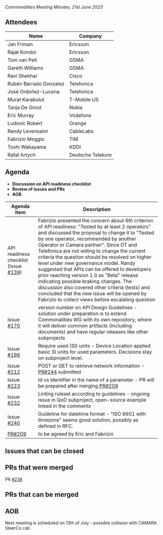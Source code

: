 *Commonalities Meeting Minutes, 21st June 2023*

## Attendees

| Name | Company |
| ---- | ------- |
|Jan Friman |	Ericsson|
|Rajat Kondoi |	Ericsson|
|Tom van Pelt|GSMA |
|Gareth Williams |GSMA|
|Ravi Shekhar| Cisco|
|Rubén Barrado Gonzalez| Telefonica|
|José Ordoñez-Lucena| Telefonica|
|Murat Karabulut |T-Mobile US|
|Tanja De Groot| Nokia|
|Eric Murray |	Vodafone|
|Ludovic Robert|Orange | 
|Randy Levensalor| CableLabs  |
|Fabrizio Moggio | TIM |
|Toshi Wakayama| KDDI |
|Rafal Artych | Deutsche Telekom | 



## Agenda

* **Discussion on API readiness checklist**
* **Review of issues and PRs**
* **AOB**


| Agenda Item | Description |
| ----------- | ----------- |
|API readiness checklist (Issue [#139](https://github.com/camaraproject/WorkingGroups/issues/139))|Fabrizio presented the concern about 6th criterion of API readiness: "Tested by at least 2 operators" and discussed the proposal to change it to "Tested by one operator, recommended by another Operator or Camara partner". Since DT and Telefonica are not willing to change the current criteria the question should be resolved on higher level under new governance model. Randy suggested that APIs can be offered to developers prior reaching version 1.0 as "Beta" release indicating possible braking changes. The discussion also covered other criteria (tests) and concluded that the new issue will be opened by Fabrizio to collect views before escalating question| |
|Issue [#170](https://github.com/camaraproject/WorkingGroups/issues/170) | version number on API Design Guidelines - solution under preparation is to extend Commonalities WG with its own repository, where it will deliver common artifacts (including documents) and have regular releases like other subprojects|
| Issue [#196](https://github.com/camaraproject/WorkingGroups/issues/196) | Require used (SI) units - Device Location applied basic SI units for used parameters. Decisions stay on subproject level.|
| Issue [#212](https://github.com/camaraproject/WorkingGroups/issues/212) | POST or GET to retrieve network information -[PR#244](https://github.com/camaraproject/WorkingGroups/pull/244) submitted |
| Issue [#223](https://github.com/camaraproject/WorkingGroups/issues/223) |Id vs Identifier in the name of a parameter - PR will be prepared after merging [PR#209](https://github.com/camaraproject/WorkingGroups/pull/209)  |
| Issue [#232](https://github.com/camaraproject/WorkingGroups/issues/232)| Linting ruleset according to guidelines - ongoing issue in QoD subproject, open-source example linked in the comments |
| Issue [#240](https://github.com/camaraproject/WorkingGroups/issues/240)| Guideline for datetime format - "ISO 8601 with timezone" seems good solution, possibly as defined in RFC.
|[PR#209](https://github.com/camaraproject/WorkingGroups/pull/209) | to be agreed by Eric and Fabrizio | 



## Issues that can be closed



## PRs that were merged
PR [#238](https://github.com/camaraproject/WorkingGroups/pull/283) 

## PRs that can be merged
 

## AOB

Next meeting is scheduled on 13th of July - possible collision with CAMARA SteerCo call.

